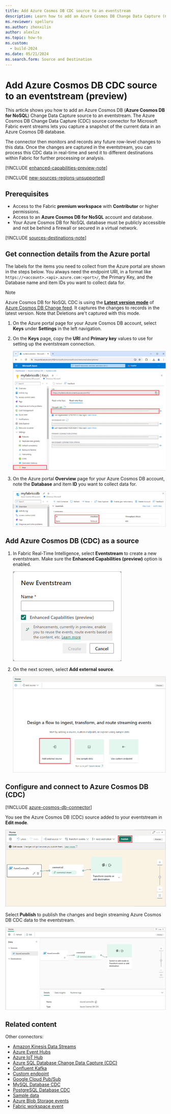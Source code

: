```yaml
---
title: Add Azure Cosmos DB CDC source to an eventstream
description: Learn how to add an Azure Cosmos DB Change Data Capture (CDC) source to an eventstream.
ms.reviewer: spelluru
ms.author: zhenxilin
author: alexlzx
ms.topic: how-to
ms.custom:
  - build-2024
ms.date: 05/21/2024
ms.search.form: Source and Destination
---
```


# Add Azure Cosmos DB CDC source to an eventstream (preview)

This article shows you how to add an Azure Cosmos DB (**Azure Cosmos DB for NoSQL**) Change Data Capture source to an eventstream. The Azure Cosmos DB Change Data Capture (CDC) source connector for Microsoft Fabric event streams lets you capture a snapshot of the current data in an Azure Cosmos DB database.

The connector then monitors and records any future row-level changes to this data. Once the changes are captured in the eventstream, you can process this CDC data in real-time and send it to different destinations within Fabric for further processing or analysis.

[!INCLUDE [enhanced-capabilities-preview-note](./includes/enhanced-capabilities-preview-note.md)]

[!INCLUDE [new-sources-regions-unsupported](./includes/new-sources-regions-unsupported.md)]

## Prerequisites

- Access to the Fabric **premium workspace** with **Contributor** or higher permissions.
- Access to an **Azure Cosmos DB for NoSQL** account and database.
- Your Azure Cosmos DB for NoSQL database must be publicly accessible and not be behind a firewall or secured in a virtual network.

[!INCLUDE [sources-destinations-note](./includes/sources-destinations-note.md)]


## Get connection details from the Azure portal

The labels for the items you need to collect from the Azure portal are shown in the steps below. You always need the endpoint URI, in a format like `https://<account>.<api>.azure.com:<port>/`, the Primary Key, and the Database name and item IDs you want to collect data for.

> [!NOTE]
> Azure Cosmos DB for NoSQL CDC is using the [**Latest version mode**](https://learn.microsoft.com/azure/cosmos-db/nosql/change-feed-modes?tabs=latest-version#latest-version-change-feed-mode) of [Azure Cosmos DB Change feed](https://learn.microsoft.com/azure/cosmos-db/change-feed). It captures the changes to records in the latest version. Note that Deletions are't captured with this mode.  


1. On the Azure portal page for your Azure Cosmos DB account, select **Keys** under **Settings** in the left navigation.

1. On the **Keys** page, copy the **URI** and **Primary key** values to use for setting up the eventstream connection.

   ![A screenshot of the URI and Primary key on the Azure Cosmos DB Keys page in the Azure portal.](media/add-source-azure-cosmos-db-change-data-capture/uri.png)

1. On the Azure portal **Overview** page for your Azure Cosmos DB account, note the **Database** and item **ID** you want to collect data for.

   ![A screenshot of the Containers listing for an Azure Cosmos DB NoSQL API account.](media/add-source-azure-cosmos-db-change-data-capture/containers.png)


## Add Azure Cosmos DB (CDC) as a source

1. In Fabric Real-Time Intelligence, select **Eventstream** to create a new eventstream. Make sure the **Enhanced Capabilities (preview)** option is enabled.

   ![A screenshot of creating a new eventstream.](media/external-sources/new-eventstream.png)

1. On the next screen, select **Add external source**.

   ![A screenshot of selecting Add external source.](media/external-sources/add-external-source.png)

## Configure and connect to Azure Cosmos DB (CDC)

[!INCLUDE [azure-cosmos-db-connector](./includes/azure-cosmos-db-cdc-source-connector.md)]

You see the Azure Cosmos DB (CDC) source added to your eventstream in **Edit mode**.

   ![A screenshot of the added Azure Cosmos DB CDC source in Edit mode with the Publish button highlighted.](media/add-source-azure-cosmos-db-change-data-capture/edit-mode.png)

Select **Publish** to publish the changes and begin streaming Azure Cosmos DB CDC data to the eventstream.

   ![A screenshot of the published eventstream with Azure Cosmos DB source in Live View.](media/add-source-azure-cosmos-db-change-data-capture/live-view.png)

## Related content

Other connectors:

- [Amazon Kinesis Data Streams](add-source-amazon-kinesis-data-streams.md)
- [Azure Event Hubs](add-source-azure-event-hubs.md)
- [Azure IoT Hub](add-source-azure-iot-hub.md)
- [Azure SQL Database Change Data Capture (CDC)](add-source-azure-sql-database-change-data-capture.md)
- [Confluent Kafka](add-source-confluent-kafka.md)
- [Custom endpoint](add-source-custom-app.md)
- [Google Cloud Pub/Sub](add-source-google-cloud-pub-sub.md) 
- [MySQL Database CDC](add-source-mysql-database-change-data-capture.md)
- [PostgreSQL Database CDC](add-source-postgresql-database-change-data-capture.md)
- [Sample data](add-source-sample-data.md)
- [Azure Blob Storage events](add-source-azure-blob-storage.md)
- [Fabric workspace event](add-source-fabric-workspace.md)
